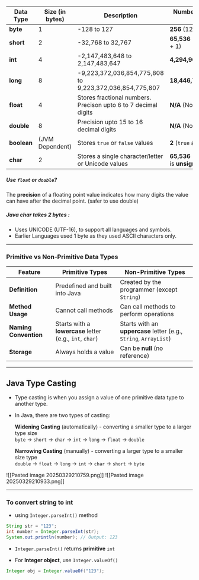 
| **Data Type** | **Size (in bytes)** | **Description**                                                | **Number of Whole Numbers Stored**                         |
| ------------- | ------------------- | -------------------------------------------------------------- | ---------------------------------------------------------- |
| **byte**      | 1                   | -128 to 127                                                    | **256** (127 - (-128) + 1)                                 |
| **short**     | 2                   | -32,768 to 32,767                                              | **65,536** (32,767 - (-32,768) + 1)                        |
| **int**       | 4                   | -2,147,483,648 to 2,147,483,647                                | **4,294,967,296**                                          |
| **long**      | 8                   | -9,223,372,036,854,775,808 to 9,223,372,036,854,775,807        | **18,446,744,073,709,551,616**                             |
| **float**     | 4                   | Stores fractional numbers. Precison upto 6 to 7 decimal digits | **N/A** (Not for whole numbers)                            |
| **double**    | 8                   | Precision upto 15 to 16 decimal digits                         | **N/A** (Not for whole numbers)                            |
| **boolean**   | (JVM Dependent)     | Stores `true` or `false` values                                | **2** (`true` and `false`)                                 |
| **char**      | 2                   | Stores a single character/letter or Unicode values             | **65,536** (0 to 65,535, as `char` is **unsigned 16-bit**) |

##### Use `float` or `double`?

The **precision** of a floating point value indicates how many digits the value can have after the decimal point. (safer to use double)

##### Java char takes 2 bytes :
- Uses UNICODE (UTF-16), to support all languages and symbols.
- Earlier Languages used 1 byte as they used ASCII characters only.

----
### Primitive vs Non-Primitive Data Types
|**Feature**|**Primitive Types**|**Non-Primitive Types**|
|---|---|---|
|**Definition**|Predefined and built into Java|Created by the programmer (except `String`)|
|**Method Usage**|Cannot call methods|Can call methods to perform operations|
|**Naming Convention**|Starts with a **lowercase** letter (e.g., `int`, `char`)|Starts with an **uppercase** letter (e.g., `String`, `ArrayList`)|
|**Storage**|Always holds a value|Can be **null** (no reference)|

---

## Java Type Casting

- Type casting is when you assign a value of one primitive data type to another type.
- In Java, there are two types of casting:
	
	**Widening Casting** (automatically) - converting a smaller type to a larger type size  
	    `byte` -> `short` -> `char` -> `int` -> `long` -> `float` -> `double`  
	      
	    
	 **Narrowing Casting** (manually) - converting a larger type to a smaller size type  
	    `double` -> `float` -> `long` -> `int` -> `char` -> `short` -> `byte`
	    
![[Pasted image 20250329210759.png]]
![[Pasted image 20250329210933.png]]

---
### To convert string to int
-  using `Integer.parseInt()` method

```java
String str = "123";
int number = Integer.parseInt(str);
System.out.println(number); // Output: 123

```

- `Integer.parseInt()` returns **primitive** `int`
    
- For **Integer object**, use `Integer.valueOf()`
```java
Integer obj = Integer.valueOf("123");
```
